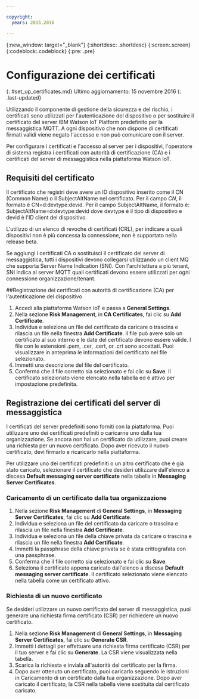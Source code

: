 ```yaml
---

copyright:
  years: 2015,2016

---
```


{:new_window: target="\_blank"}
{:shortdesc: .shortdesc}
{:screen:.screen}
{:codeblock:.codeblock}
{:pre: .pre}

# Configurazione dei certificati
{: #set_up_certificates.md}
Ultimo aggiornamento: 15 novembre 2016
{: .last-updated}

Utilizzando il componente di gestione della sicurezza e del rischio, i certificati sono utilizzati per l'autenticazione del dispositivo o per sostituire il certificato del server IBM Watson IoT Platform predefinito per la messaggistica MQTT. A ogni dispositivo che non dispone di certificati firmati validi viene negato l'accesso e non può comunicare con il server.

Per configurare i certificati e l'accesso al server per i dispositivi, l'operatore di sistema registra i certificati con autorità di certificazione (CA) e i certificati del server di messaggistica nella piattaforma Watson IoT. 

## Requisiti del certificato

Il certificato che registri deve avere un ID dispositivo inserito come il CN (Common Name) o il SubjectAltName nel certificato. Per il campo *CN*, il formato è CN=d:devtype:devid. Per il campo SubjectAltName, il formato è: SubjectAltName=d:devtype:devid dove devtype è il tipo di dispositivo e devid è l'ID client del dispositivo.

L'utilizzo di un elenco di revoche di certificati (CRL), per indicare a quali dispositivi non è più concessa la connessione, non è supportato nella release beta.

Se aggiungi i certificati CA o sostituisci il certificato del server di messaggistica, tutti i dispositivi devono collegarsi utilizzando un client MQ che supporta Server Name Indication (SNI). Con l'architettura a più tenant, SNI indica al server MQTT quali certificati devono essere utilizzati per ogni connessione organizzazione/tenant.

##Registrazione dei certificati con autorità di certificazione (CA) per l'autenticazione del dispositivo

1. Accedi alla piattaforma Watson IoT e passa a **General Settings**.
2. Nella sezione **Risk Management**, in **CA Certificates**, fai clic su **Add Certificate**.
3. Individua e seleziona un file del certificato da caricare o trascina e rilascia un file nella finestra **Add Certificate**. Il file può avere solo un certificato al suo interno e le date del certificato devono essere valide. I file con le estensioni .pem, .cer, .cert, or .crt sono accettati. Puoi visualizzare in anteprima le informazioni del certificato nel file selezionato.
4. Immetti una descrizione del file del certificato.
5. Conferma che il file corretto sia selezionato e fai clic su **Save**. Il certificato selezionato viene elencato nella tabella ed è attivo per impostazione predefinita. 

## Registrazione dei certificati del server di messaggistica

I certificati del server predefiniti sono forniti con la piattaforma. Puoi utilizzare uno dei certificati predefiniti o caricarne uno dalla tua organizzazione. Se ancora non hai un certificato da utilizzare, puoi creare una richiesta per un nuovo certificato. Dopo aver ricevuto il nuovo certificato, devi firmarlo e ricaricarlo nella piattaforma.

Per utilizzare uno dei certificati predefiniti o un altro certificato che è già stato caricato, selezionare il certificato che desideri utilizzare dall'elenco a discesa **Default messaging server certificate** nella tabella in **Messaging Server Certificates**.

### <a name="upload"> </a> Caricamento di un certificato dalla tua organizzazione

1. Nella sezione **Risk Management** di **General Settings**, in **Messaging Server Certificates**, fai clic su **Add Certificate**.
2. Individua e seleziona un file del certificato da caricare o trascina e rilascia un file nella finestra **Add Certificate**. 
3. Individua e seleziona un file della chiave privata da caricare o trascina e rilascia un file nella finestra **Add Certificate**.   
4. Immetti la passphrase della chiave privata se è stata crittografata con una passphrase.
5. Conferma che il file corretto sia selezionato e fai clic su **Save**. 
6. Seleziona il certificato appena caricato dall'elenco a discesa **Default messaging server certificate**. Il certificato selezionato viene elencato nella tabella come un certificato attivo.


### Richiesta di un nuovo certificato

 Se desideri utilizzare un nuovo certificato del server di messaggistica, puoi generare una richiesta firma certificato (CSR) per richiedere un nuovo certificato.

 1. Nella sezione **Risk Management** di **General Settings**, in **Messaging Server Certificates**, fai clic su **Generate CSR**.
 2. Immetti i dettagli per effettuare una richiesta firma certificato (CSR) per il tuo server e fai clic su **Generate**. La CSR viene visualizzata nella tabella.
 3. Scarica la richiesta e inviala all'autorità del certificato per la firma.
 4. Dopo aver ottenuto un certificato, puoi caricarlo seguendo le istruzioni in Caricamento di un certificato dalla tua organizzazione. Dopo aver caricato il certificato, la CSR nella tabella viene sostituita dal certificato caricato.

